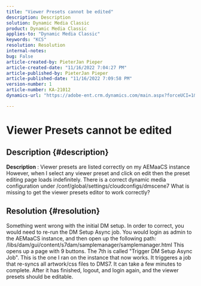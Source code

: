 ```yaml
---
title: "Viewer Presets cannot be edited"
description: Description
solution: Dynamic Media Classic
product: Dynamic Media Classic
applies-to: "Dynamic Media Classic"
keywords: "KCS"
resolution: Resolution
internal-notes: 
bug: False
article-created-by: PieterJan Pieper
article-created-date: "11/16/2022 7:04:27 PM"
article-published-by: PieterJan Pieper
article-published-date: "11/16/2022 7:09:58 PM"
version-number: 1
article-number: KA-21012
dynamics-url: "https://adobe-ent.crm.dynamics.com/main.aspx?forceUCI=1&pagetype=entityrecord&etn=knowledgearticle&id=1782467b-e165-ed11-9561-6045bd006ce9"

---
```

# Viewer Presets cannot be edited

## Description {#description}


<b>Description</b> : Viewer presets are listed correctly on my AEMaaCS instance
However, when I select any viewer preset and click on edit then the preset editing page loads indefinitely.
There is a correct dynamic media configuration under /conf/global/settings/cloudconfigs/dmscene7
What is missing to get the viewer presets editor to work correctly?


## Resolution {#resolution}


Something went wrong with the initial DM setup. In order to correct, you would need to re-run the DM Setup Async job.
 You would login as admin to the AEMaaCS instance, and then open up the
 following path:
 /libs/dam/gui/content/s7dam/samplemanager/samplemanager.html
 This opens up a page with 9 buttons. The 7th is called "Trigger DM Setup
 Async Job". This is the one I ran on the instance that now works.
 It triggeres a job that re-syncs all artwork/css files to DMS7. It can
 take a few minutes to complete. After it has finished, logout, and login
 again, and the viewer presets should be editable.
